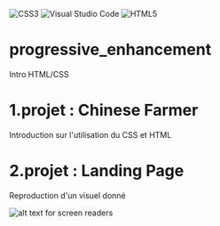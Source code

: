 ![CSS3](https://img.shields.io/badge/css3-%231572B6.svg?style=for-the-badge&logo=css3&logoColor=white) ![Visual Studio Code](https://img.shields.io/badge/Visual%20Studio%20Code-0078d7.svg?style=for-the-badge&logo=visual-studio-code&logoColor=white) ![HTML5](https://img.shields.io/badge/html5-%23E34F26.svg?style=for-the-badge&logo=html5&logoColor=white)

# progressive_enhancement
Intro HTML/CSS

# 1.projet : Chinese Farmer

Introduction sur l'utilisation du CSS et HTML


# 2.projet : Landing Page

Reproduction d'un visuel donné 


![alt text for screen readers](https://raw.githubusercontent.com/becodeorg/CRL-Keller-4/main/1.The-Field/04.HTML-CSS/assets/Landing_page.png?token=GHSAT0AAAAAABR4O3XUPIYHQ2YAZ5GGW7TCYSNIRAA)
